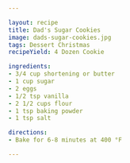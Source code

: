 ```yaml
---

layout: recipe
title: Dad's Sugar Cookies
image: dads-sugar-cookies.jpg
tags: Dessert Christmas
recipeYield: 4 Dozen Cookie

ingredients:
- 3/4 cup shortening or butter
- 1 cup sugar
- 2 eggs
- 1/2 tsp vanilla
- 2 1/2 cups flour
- 1 tsp baking powder
- 1 tsp salt

directions:
- Bake for 6-8 minutes at 400 °F

---
```


